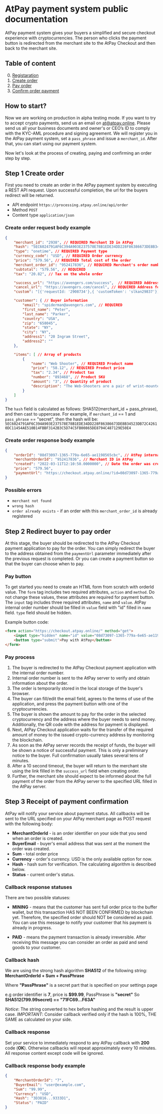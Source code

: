 # AtPay payment system public documentation

AtPay payment system gives your buyers a simplified and secure checkout experience with cryptocurrencies. The person who clicks the payment button is redirected from the merchant site to the AtPay Checkout and then back to the merchant site.

## Table of content

0. [Registaration](#how-to-start?)
1. [Create order](#step-1-create-order)
2. [Pay order](#step-2-redirect-buyer-to-pay-order)
3. [Confirm order payment](#step-3-receipt-of-payment-confirmation)

## How to start?

Now we are working on production in alpha testing mode. If you want to try to accept crypto payments, send us an email on [at@atpay.online](mailto:at@atpay.online). Please send us all your business documents and owner's or CEO’s ID to comply with the KYC-AML procedure and signing agreement.
We will register you in the AtPay payment system, set a `pass_phrase` and issue a `merchant_id`.
After that, you can start using our payment system.

Now let's look at the process of creating, paying and confirming an order step by step.

## Step 1 Create order

First you need to create an order in the AtPay payment system by executing a REST API request. Upon successful completion, the url for the buyers redirect will be returned.

- API endpoint `https://processing.atpay.online/api/order`
- Method `POST`
- Content type `application/json`

### Create order request body example

```json
{
    "merchant_id": "2938", // REQUIRED Merchant ID in AtPay
    "hash": "5EC6024791AF6C394A903E237578E78B1EDE34DD228F86386673DE8B34523DB72C42610DC11454AE510B14FBBF3142B3C5D74C5FB00865DE8794C487129E50E4", // REQUIRED
    "type": "onetime", // REQUIRED Payment type
    "currency_code": "USD", // REQUIRED Order currency
    "price": "579.56", // REQUIRED Total cost of the order
    "merchant_order_id": "952417836", // REQUIRED Merchant's order number
    "subtotal": "579.56", // REQUIRED
    "tax": "20.82", // Tax on the whole order

    "success_url": "https://avengers.com/success",  // REQUIRED Address for redirecting the buyer after successful payment
    "cancel_url": "https://avengers.com/cancel", // REQUIRED Address for redirecting the buyer in case of cancellation or unsuccessful payment
    "custom": "[{'requestId: '2908734'},{ 'customToken': 'slkan29837'}]", // Bypass field to pass directly to "notify_url"

    "customer": { // Buyer information
        "email": "spiderman@avengers.com", // REQUIRED
        "first_name": "Peter",
        "last_name": "Parker",
        "country": "USA",
        "zip": "658045",
        "state": "NY",
        "city": "NY",
        "address1": "20 Ingram Street",
        "address2": ""
    },

    "items": [ // Array of products
        {
            "name": "Web Shooter", // REQUIRED Product name
            "price": "58.12", // REQUIRED Product price
            "tax": "2.34", // Product tax
            "number": "893468", // Product SKU
            "amount": "3", // Quantity of product
            "description": "The Web-Shooters are a pair of wrist-mounted mechanical devices" // Product description
        }
    ]
}
```

The `hash` field is calculated as follows: SHA512(merchant_id + pass_phrase), and then cast to uppercase.
For example, if `merchant_id` == 1 and `pass_phrase` == "secret", then the hash will be:
`5EC6024791AF6C394A903E237578E78B1EDE34DD228F86386673DE8B34523DB72C42610DC11454AE510B14FBBF3142B3C5D74C5FB00865DE8794C487129E50E4`

### Create order response body example

```json
{
    "orderId": "08d73097-1365-779a-6e65-ae1198565cbc", // AtPay internal order number
    "merchantOrderId": "952417836", // Merchant ID in AtPay
    "created": "2022-03-11T12:10:50.0000000", // Date the order was created in AtPay
    "price": "579.56",
    "paymentUrl": "https://checkout.atpay.online/?id=08d73097-1365-779a-6e65-ae1198565cbc" // AtPay Checkout url to redirect the user to it
}
```

### Possible errors

- `merchant not found`
- `wrong hash`
- `order already exists` - if an order with this `merchant_order_id` is already registered

## Step 2 Redirect buyer to pay order

At this stage, the buyer should be redirected to the AtPay Checkout payment application to pay for the order.
You can simply redirect the buyer to the address obtained from the `paymentUrl` parameter immediately after the previous request is completed.
Or you can create a payment button so that the buyer can choose when to pay.

### Pay button

To get started you need to create an HTML form from scratch with orderId value.
The `form` tag includes two required attributes, `action` and `method`. Do not change these values, these attributes are required for payment button.
The `input` tag includes three required attributes, `name` and `value`. AtPay internal order number should be filled in `value` field with "id" filled in `name` field. `type` field should be hidden.

Example button code:

```html
<form action="https://checkout.atpay.online/" method="get">
    <input type="hidden" name="id" value="08d73097-1365-779a-6e65-ae1198565cbc">
    <button type="submit">Pay with AtPay</button>
</form>
```

### Pay process

1. The buyer is redirected to the AtPay Checkout payment application with the internal order number.
2. Internal order number is sent to the AtPay server to verify and obtain information about the order.
3. The order is temporarily stored in the local storage of the buyer's browser.
4. The buyer can fill/edit the email field, agrees to the terms of use of the application, and press the payment button with one of the cryptocurrencies.
5. The buyer is shown the amount to pay for the order in the selected cryptocurrency and the address where the buyer needs to send money. Additionally, the QR code with the address for payment is displayed.
6. Next, AtPay Checkout application waits for the transfer of the required amount of money to the issued crypto-currency address by monitoring the blockchain.
7. As soon as the AtPay server records the receipt of funds, the buyer will be shown a notice of successful payment. This is only a preliminary notice to the buyer. Full confirmation usually takes several tens of minutes.
8. After a 10 second timeout, the buyer will return to the merchant site using the link filled in the `success_url` field when creating order.
9. Further, the merchant site should expect to be informed about the full payment of the order from the AtPay server to the specified URL filled in the AtPay server.

## Step 3 Receipt of payment confirmation

AtPay will notify your service about payment status. All callbacks will be sent to the URL specified on your AtPay merchant page as POST request with the following body:

- **MerchantOrderId** - is an order identifier on your side that you send when an order is created.
- **BuyerEmail** - buyer's email address that was sent at the moment the order was created.
- **Sum** - total order price
- **Currency** - order's currency. USD is the only available option for now.
- **Hash** - hash sum for verification. The calculating algorithm is described below.
- **Status** - current order's status.

### Callback response statuses

There are two possible statuses:

- **MINING** - means that the customer has sent full order price to the buffer wallet, but this transaction HAS NOT BEEN CONFIRMED by blockchain yet. Therefore, the specified order should NOT be considered as paid. You can use this message to notify your customer that his payment is already in progress.

- **PAID** - means the payment transaction is already irreversible. After receiving this message you can consider an order as paid and send goods to your customer.

### Callback hash

We are using the strong hash algorithm **SHA512** of the following string: **MerchantOrderId + Sum + PassPhrase**

Where **"PassPhrase"** is a secret part that is specified on your settings page

e.g order identifier is **7**, price is **$99.99**, PassPhrase is **"secret"**
So **SHA512(799.99secret) == "71FC69...F63A"**

*Notice*: The string converted to hex before hashing and the result is upper case.
*IMPORTANT*: Consider callback verified only if the hash is 100%, THE SAME as calculated on your side.

### Callback response

Set your service to immediately respond to any AtPay callback with **200** code (**OK**). Otherwise callbacks will repeat approximately every 10 minutes.
All response content except code will be ignored.

### Callback response body example

```json
{
    "MerchantOrderId": "7",
    "BuyerEmail": "user@example.com",
    "Sum": "99.99",
    "Currency": "USD",
    "Hash": "3D3816...9333D1",
    "Status": "PAID"
}
```
